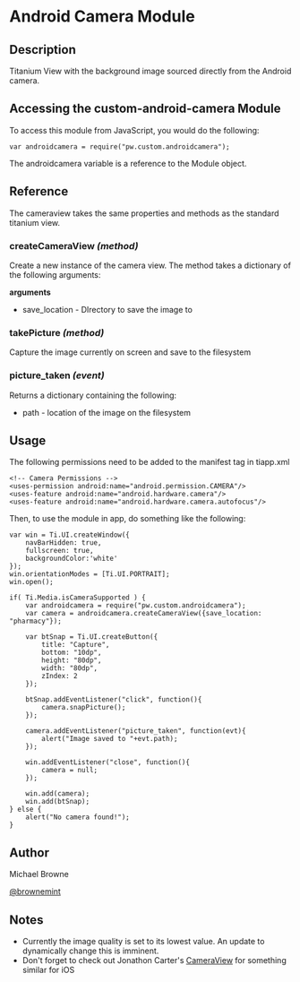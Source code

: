 # Android Camera Module

## Description

Titanium View with the background image sourced directly from the Android camera.

## Accessing the custom-android-camera Module

To access this module from JavaScript, you would do the following:

	var androidcamera = require("pw.custom.androidcamera");

The androidcamera variable is a reference to the Module object.	

## Reference

The cameraview takes the same properties and methods as the standard titanium view.

### createCameraView _(method)_

Create a new instance of the camera view. The method takes a dictionary of the following arguments: 

**arguments** 
 
+ save_location - DIrectory to save the image to

### takePicture _(method)_

Capture the image currently on screen and save to the filesystem

### picture_taken _(event)_

Returns a dictionary containing the following:

+ path - location of the image on the filesystem

## Usage

The following permissions need to be added to the manifest tag in tiapp.xml

	<!-- Camera Permissions -->
    <uses-permission android:name="android.permission.CAMERA"/>
    <uses-feature android:name="android.hardware.camera"/>
    <uses-feature android:name="android.hardware.camera.autofocus"/>

Then, to use the module in app, do something like the following:
	
	var win = Ti.UI.createWindow({
		navBarHidden: true,
		fullscreen: true,
		backgroundColor:'white'
	});
	win.orientationModes = [Ti.UI.PORTRAIT];
	win.open();
	
	if( Ti.Media.isCameraSupported ) {
		var androidcamera = require("pw.custom.androidcamera");
		var camera = androidcamera.createCameraView({save_location: "pharmacy"});
		
		var btSnap = Ti.UI.createButton({
			title: "Capture",
			bottom: "10dp",
			height: "80dp",
			width: "80dp",
			zIndex: 2
		});
	
		btSnap.addEventListener("click", function(){
			camera.snapPicture();
		});
	
		camera.addEventListener("picture_taken", function(evt){
			alert("Image saved to "+evt.path);
		});
	
		win.addEventListener("close", function(){
			camera = null;
		});
	
		win.add(camera);
		win.add(btSnap);
	} else {
		alert("No camera found!");
	}

## Author

Michael Browne

[@brownemint](http://www.twitter.com/brownemint)

## Notes

+ Currently the image quality is set to its lowest value. An update to dynamically change this is imminent.
+ Don't forget to check out Jonathon Carter's [CameraView](https://github.com/jonathanrcarter/CameraView) for something similar for iOS